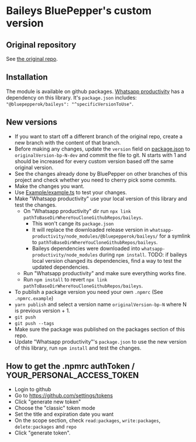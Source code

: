 # Baileys BluePepper's custom version

## Original repository

See [the original repo](https://github.com/WhiskeySockets/Baileys).

## Installation

The module is available on github packages.
[Whatsapp productivity](https://github.com/bluepepperok/whatsapp-productivity) has a dependency on this library. It's `package.json` includes: `"@bluepepperok/baileys": "^specificVersionToUse"`.

## New versions
- If you want to start off a different branch of the original repo, create a new branch with the content of that branch.
- Before making any changes, update the `version` field on [package.json](package.json) to `originalVersion-bp-N-dev` and commit the file to git. N starts with 1 and should be increased for every custom version based off the same original version.  
- See the changes already done by BluePepper on other branches of this project and check whether you need to cherry pick some commits.
- Make the changes you want.
- Use [Example/example.ts](Example/example.ts) to test your changes.
- Make "Whatsapp productivity" use your local version of this library and test the changes.
  - On "Whatsapp productivity" dir run `npx link pathToBaseDirWhereYouCloneGithubRepos/baileys`. 
    - This won't cange its `package.json`
    - It will replace the downloaded release version in `whatsapp-productivity/node_modules/@bluepepperok/baileys/` for a symlink to `pathToBaseDirWhereYouCloneGithubRepos/baileys`.
    - Baileys dependencies were downloaded into `whatsapp-productivity/node_modules` during `npm install`. TODO: if baileys local version changed its dependencies, find a way to test the updated dependencies.
  - Run "Whatsapp productivity" and make sure everything works fine.
  - Run `npm install` to revert `npx link pathToBaseDirWhereYouCloneGithubRepos/baileys`.
- To publish a package version you need your own `.npmrc` (See `.npmrc.example`)
- `yarn publish` and select a version name `originalVersion-bp-N` where N is previous version + 1.
- `git push`
- `git push --tags`
- Make sure the package was published on the packages section of this repo.
- Update "Whatsapp productivity"'s `package.json` to use the new version of this library, run `npm install` and test the changes.


## How to get the .npmrc authToken / YOUR_PERSONAL_ACCESS_TOKEN
- Login to github
- Go to https://github.com/settings/tokens
- Click "generate new token"
- Choose the "classic" token mode
- Set the title and expiration date you want
- On the scope section, check `read:packages`, `write:packages`, `delete:packages` and `repo` 
- Click "generate token".
